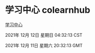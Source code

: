 # 学习中心 colearnhub
[学习中心](http://59.174.25.102:56308/colearnhub/)

2021年 12月 12日 星期日 04:32:13 CST

2021年 12月 11日 星期六 20:32:13 GMT
